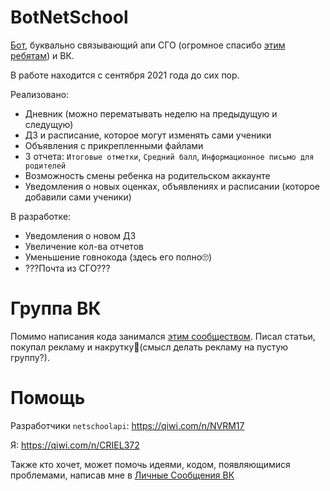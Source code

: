 # BotNetSchool
[Бот](https://vk.com/botnetschool), буквально связывающий апи СГО (огромное спасибо [этим ребятам](https://github.com/nm17/netschoolapi)) и ВК.

В работе находится с сентября 2021 года до сих пор.

Реализовано:
+ Дневник (можно перематывать неделю на предыдущую и следущую)
+ ДЗ и расписание, которое могут изменять сами ученики
+ Объявления с прикрепленными файлами
+ 3 отчета: `Итоговые отметки`, `Средний балл`, `Информационное письмо для родителей`
+ Возможность смены ребенка на родительском аккаунте
+ Уведомления о новых оценках, объявлениях и расписании (которое добавили сами ученики)

В разработке:
+ Уведомления о новом ДЗ
+ Увеличение кол-ва отчетов
+ Уменьшение говнокода (здесь его полно🙄)
+ ???Почта из СГО???

# Группа ВК
Помимо написания кода занимался [этим сообществом](https://vk.com/botnetschool). Писал статьи, покупал рекламу и накрутку🤫(смысл делать рекламу на пустую группу?).

# Помощь
Разработчики `netschoolapi`: https://qiwi.com/n/NVRM17

Я: https://qiwi.com/n/CRIEL372

Также кто хочет, может помочь идеями, кодом, появляющимися проблемами, написав мне в [Личные Сообщения ВК](https://vk.com/kirillarz)
